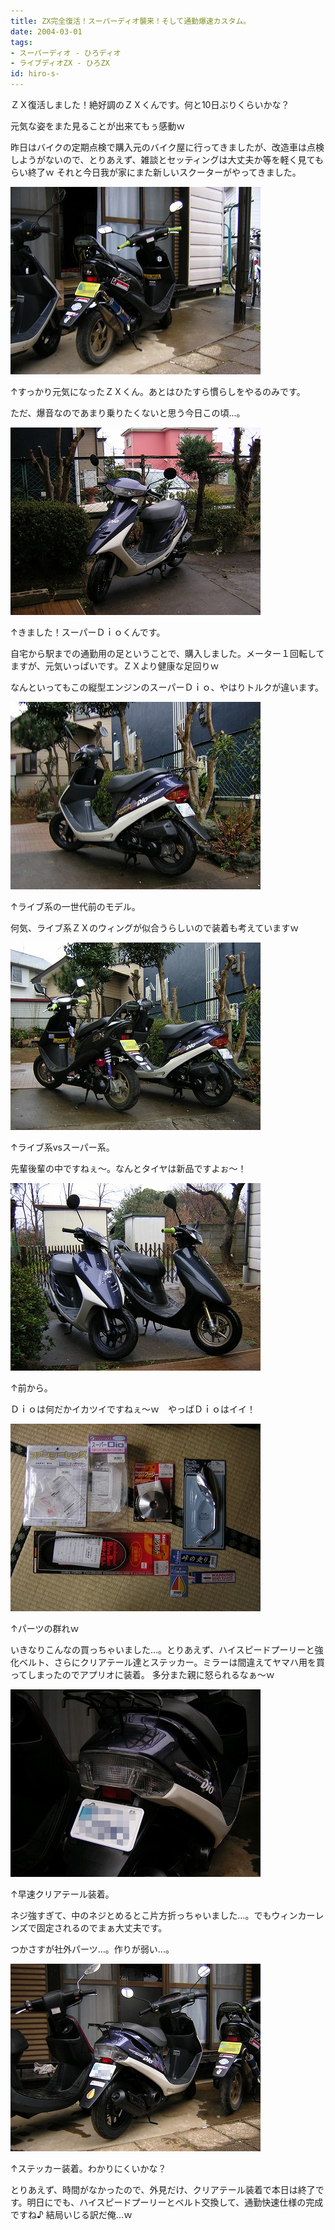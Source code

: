 ```yaml
---
title: ZX完全復活！スーパーディオ襲来！そして通勤爆速カスタム。
date: 2004-03-01
tags:
- スーパーディオ - ひろディオ
- ライブディオZX - ひろZX
id: hiro-s-
---
```



<p class="sentence">ＺＸ復活しました！絶好調のＺＸくんです。何と10日ぶりくらいかな？</p>
<p class="sentence">元気な姿をまた見ることが出来てもぅ感動ｗ</p>
<p class="sentence spacing10">昨日はバイクの定期点検で購入元のバイク屋に行ってきましたが、改造車は点検しようがないので、とりあえず、雑談とセッティングは大丈夫か等を軽く見てもらい終了ｗ それと今日我が家にまた新しいスクーターがやってきました。</p>
<div class="center spacing"><img src="/photo/diary/2004.03.01_zx1.jpg" alt=""></div>
<p class="sentence">↑すっかり元気になったＺＸくん。あとはひたすら慣らしをやるのみです。</p>
<p class="sentence spacing10">ただ、爆音なのであまり乗りたくないと思う今日この頃...。</p>
<div class="center spacing"><img src="/photo/diary/2004.03.01_zx2.jpg" alt=""></div>
<p class="sentence">↑きました！スーパーＤｉｏくんです。</p>
<p class="sentence">自宅から駅までの通勤用の足ということで、購入しました。メーター１回転してますが、元気いっぱいです。ＺＸより健康な足回りｗ</p>
<p class="sentence spacing10">なんといってもこの縦型エンジンのスーパーＤｉｏ、やはりトルクが違います。</p>
<div class="center spacing"><img src="/photo/diary/2004.03.01_zx3.jpg" alt=""></div>
<p class="sentence">↑ライブ系の一世代前のモデル。</p>
<p class="sentence spacing10">何気、ライブ系ＺＸのウィングが似合うらしいので装着も考えていますｗ</p>
<div class="center spacing"><img src="/photo/diary/2004.03.01_zx4.jpg" alt=""></div>
<p class="sentence">↑ライブ系vsスーパー系。</p>
<p class="sentence spacing10">先輩後輩の中ですねぇ～。なんとタイヤは新品ですよぉ～！</p>
<div class="center spacing"><img src="/photo/diary/2004.03.01_zx5.jpg" alt=""></div>
<p class="sentence">↑前から。</p>
<p class="sentence spacing10">Ｄｉｏは何だかイカツイですねぇ～ｗ　やっぱＤｉｏはイイ！</p>
<div class="center spacing"><img src="/photo/diary/2004.03.01_zx6.jpg" alt=""></div>
<p class="sentence">↑パーツの群れｗ</p>
<p class="sentence spacing10">いきなりこんなの買っちゃいました...。とりあえず、ハイスピードプーリーと強化ベルト、さらにクリアテール達とステッカー。ミラーは間違えてヤマハ用を買ってしまったのでアプリオに装着。 多分また親に怒られるなぁ～ｗ</p>
<div class="center spacing"><img src="/photo/diary/2004.03.01_zx7.jpg" alt=""></div>
<p class="sentence">↑早速クリアテール装着。</p>
<p class="sentence">ネジ強すぎて、中のネジとめるとこ片方折っちゃいました...。でもウィンカーレンズで固定されるのでまぁ大丈夫です。</p>
<p class="sentence spacing10">つかさすが社外パーツ...。作りが弱い...。</p>
<div class="center spacing"><img src="/photo/diary/2004.03.01_zx8.jpg" alt=""></div>
<p class="sentence">↑ステッカー装着。わかりにくいかな？</p>
<p class="sentence spacing10">とりあえず、時間がなかったので、外見だけ、クリアテール装着で本日は終了です。明日にでも、ハイスピードプーリーとベルト交換して、通勤快速仕様の完成ですね♪ 結局いじる訳だ俺...ｗ</p>

